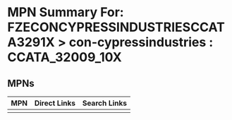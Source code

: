 



# MPN Summary For: FZECONCYPRESSINDUSTRIESCCATA3291X > con-cypressindustries : CCATA_32009_10X

## MPNs
  

|MPN|Direct Links|Search Links|
| :--- | :--- | :--- |
||||
